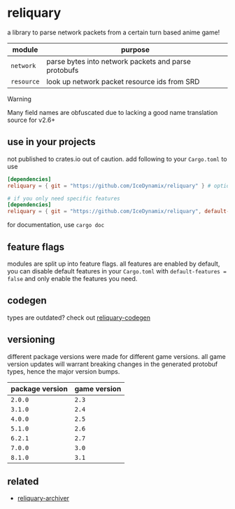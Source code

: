 # reliquary

a library to parse network packets from a certain turn based anime game!

| module     | purpose                                              |
|------------|------------------------------------------------------|
| `network`  | parse bytes into network packets and parse protobufs |
| `resource` | look up network packet resource ids from SRD         |

> [!WARNING]
> Many field names are obfuscated due to lacking a good name translation source for v2.6+

## use in your projects

not published to crates.io out of caution. add following to your `Cargo.toml` to use

```toml
[dependencies]
reliquary = { git = "https://github.com/IceDynamix/reliquary" } # optionally add revision
```

```toml
# if you only need specific features
[dependencies]
reliquary = { git = "https://github.com/IceDynamix/reliquary", default-features = false, features = ["resource"] }
```

for documentation, use `cargo doc`

## feature flags

modules are split up into feature flags. all features are enabled by default, you can disable default features in your
`Cargo.toml` with `default-features = false` and only enable the features you need.

## codegen

types are outdated? check out [reliquary-codegen](https://github.com/IceDynamix/reliquary-codegen)

## versioning

different package versions were made for different game versions. all game version updates will warrant breaking changes
in the generated protobuf types, hence the major version bumps.

| package version | game version |
|-----------------|--------------|
| `2.0.0`         | `2.3`        |
| `3.1.0`         | `2.4`        |
| `4.0.0`         | `2.5`        |
| `5.1.0`         | `2.6`        |
| `6.2.1`         | `2.7`        |
| `7.0.0`         | `3.0`        |
| `8.1.0`         | `3.1`        |

## related

- [reliquary-archiver](https://github.com/IceDynamix/reliquary-archiver)
